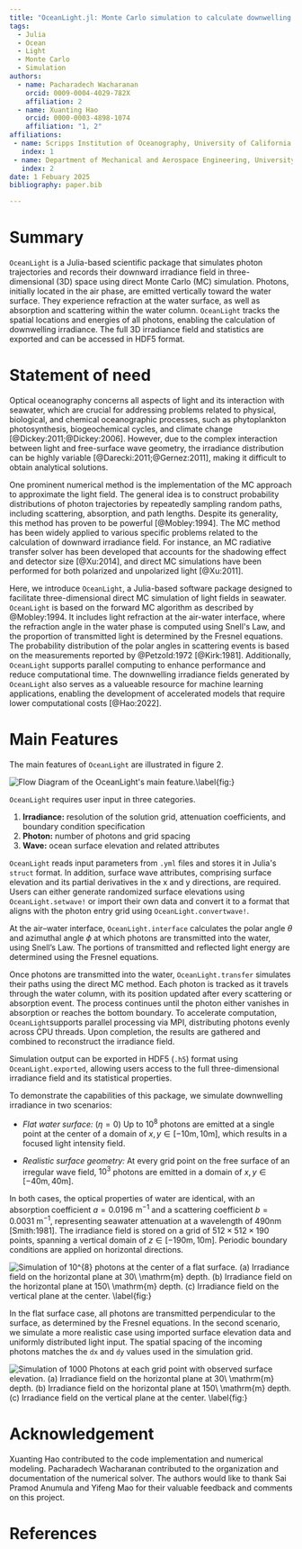 ```yaml
---
title: "OceanLight.jl: Monte Carlo simulation to calculate downwelling irradiance"
tags:
  - Julia
  - Ocean
  - Light
  - Monte Carlo 
  - Simulation
authors:
  - name: Pacharadech Wacharanan
    orcid: 0009-0004-4029-782X
    affiliation: 2
  - name: Xuanting Hao
    orcid: 0000-0003-4898-1074
    affiliation: "1, 2" 
affiliations:
 - name: Scripps Institution of Oceanography, University of California San Diego, United States
   index: 1
 - name: Department of Mechanical and Aerospace Engineering, University of California San Diego, United States
   index: 2  
date: 1 Febuary 2025
bibliography: paper.bib

---
```


# Summary

`OceanLight` is a Julia-based scientific package that simulates photon trajectories and records their downward irradiance field in three-dimensional (3D) space using direct Monte Carlo (MC) simulation. Photons, initially located in the air phase, are emitted vertically toward the water surface. They experience refraction at the water surface, as well as absorption and scattering within the water column. `OceanLight` tracks the spatial locations and energies of all photons, enabling the calculation of downwelling irradiance. The full 3D irradiance field and statistics are exported and can be accessed in HDF5 format.

# Statement of need

Optical oceanography concerns all aspects of light and its interaction with seawater, which are crucial for addressing problems related to physical, biological, and chemical oceanographic processes, such as phytoplankton photosynthesis, biogeochemical cycles, and climate change [@Dickey:2011;@Dickey:2006]. However, due to the complex interaction between light and free-surface wave geometry, the irradiance distribution can be highly variable [@Darecki:2011;@Gernez:2011], making it difficult to obtain analytical solutions.

One prominent numerical method is the implementation of the MC approach to approximate the light field. The general idea is to construct probability distributions of photon trajectories by repeatedly sampling random paths, including scattering, absorption, and path lengths. Despite its generality, this method has proven to be powerful [@Mobley:1994]. The MC method has been widely applied to various specific problems related to the calculation of downward irradiance field. For instance, an MC radiative transfer solver has been developed that accounts for the shadowing effect and detector size [@Xu:2014], and direct MC simulations have been performed for both polarized and unpolarized light [@Xu:2011].   

Here, we introduce `OceanLight`, a Julia-based software package designed to facilitate three-dimensional direct MC simulation of light fields in seawater. `OceanLight` is based on the forward MC algorithm as described by @Mobley:1994. It includes light refraction at the air-water interface, where the refraction angle in the water phase is computed using Snell's Law, and the proportion of transmitted light is determined by the Fresnel equations. The probability distribution of the polar angles in scattering events is based on the measurements reported by @Petzold:1972 [@Kirk:1981]. Additionally, `OceanLight` supports parallel computing to enhance performance and reduce computational time. The downwelling irradiance fields generated by `OceanLight` also serves as a valueable resource for machine learning applications, enabling the development of accelerated models that require lower computational costs [@Hao:2022]. 

# Main Features

The main features of `OceanLight` are illustrated in figure 2.

![Flow Diagram of the OceanLight's main feature.\label{fig:}](Flow_diagramver3.png)

`OceanLight` requires user input in three categories.

1. **Irradiance:** resolution of the solution grid, attenuation coefficients, and boundary condition specification 
2. **Photon:** number of photons and grid spacing
3. **Wave:** ocean surface elevation and related attributes 

`OceanLight` reads input parameters from `.yml` files and stores it in Julia's `struct` format. In addition, surface wave attributes, comprising surface elevation and its partial derivatives in the x and y directions, are required.  Users can either generate randomized surface elevations using `OceanLight.setwave!` or import their own data and convert it to a format that aligns with the photon entry grid using `OceanLight.convertwave!`.

At the air–water interface, `OceanLight.interface` calculates the polar angle $\theta$ and azimuthal angle $\phi$ at which photons are transmitted into the water, using Snell’s Law. The portions of transmitted and reflected light energy are determined using the Fresnel equations.

Once photons are transmitted into the water, `OceanLight.transfer` simulates their paths using the direct MC method. Each photon is tracked as it travels through the water column, with its position updated after every scattering or absorption event. The process continues until the photon either vanishes in absorption or reaches the bottom boundary. To accelerate computation, `OceanLight`supports parallel processing via MPI, distributing photons evenly across CPU threads. Upon completion, the results are gathered and combined to reconstruct the irradiance field.

Simulation output can be exported in HDF5 (`.h5`) format using `OceanLight.exported`, allowing users access to the full three-dimensional irradiance field and its statistical properties.

To demonstrate the capabilities of this package, we simulate downwelling irradiance in two scenarios:

* *Flat water surface:* $\left(\eta = 0  \right)$ Up to $10^{8}$ photons are emitted at a single point at the center of a domain of $x,y \in [\mathrm{−10m},\mathrm{10m}]$, which results in a focused light intensity field. 

* *Realistic surface geometry:* At every grid point on the free surface of an irregular wave field, $10^{3}$ photons are emitted in a domain of $x,y \in [\mathrm{−40m},\mathrm{40m}]$. 

In both cases, the optical properties of water are identical, with an absorption coefficient $a = 0.0196\ \mathrm{m^{-1}}$ and a scattering coefficient $b = 0.0031\ \mathrm{m^{-1}}$, representing seawater attenuation at a wavelength of $490 \mathrm{nm}$ [Smith:1981]. The irradiance field is stored on a grid of $512 \times 512 \times 190$ points, spanning a vertical domain of $z \in [\mathrm{−190m},\mathrm{10m}]$. Periodic boundary conditions are applied on horizontal directions. 

![Simulation of $10^{8}$ photons at the center of a flat surface. (a) Irradiance field on the horizontal plane at $30\ \mathrm{m}$ depth. (b) Irradiance field on the horizontal plane at $150\ \mathrm{m}$ depth. (c) Irradiance field on the vertical plane at the center. \label{fig:}](Center1e8.png)

In the flat surface case, all photons are transmitted perpendicular to the surface, as determined by the Fresnel equations. In the second scenario, we simulate a more realistic case using imported surface elevation data and uniformly distributed light input. The spatial spacing of the incoming photons matches the `dx` and `dy` values used in the simulation grid.

![Simulation of 1000 Photons at each grid point with observed surface elevation. (a) Irradiance field on the horizontal plane at $30\ \mathrm{m}$ depth. (b) Irradiance field on the horizontal plane at $150\ \mathrm{m}$ depth. (c) Irradiance field on the vertical plane at the center. \label{fig:}](Wholegrid1000.png)

# Acknowledgement 

Xuanting Hao contributed to the code implementation and numerical modeling. Pacharadech Wacharanan contributed to the organization and documentation of the numerical solver. The authors would like to thank Sai Pramod Anumula and Yifeng Mao for their valuable feedback and comments on this project. 

# References

